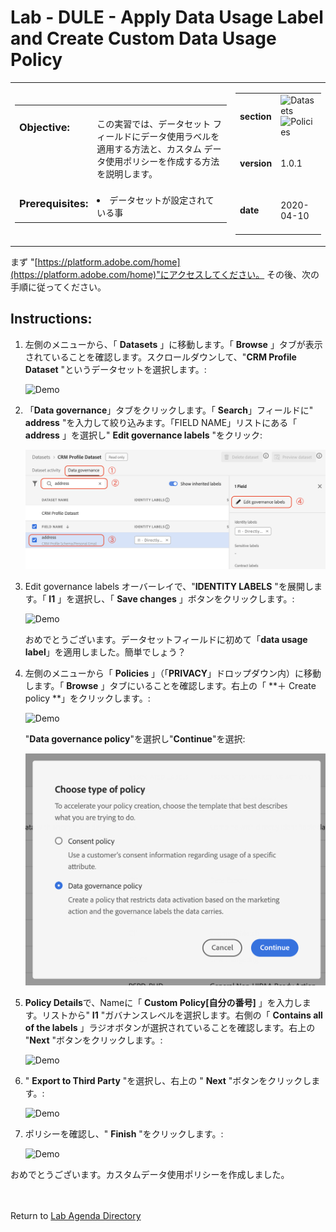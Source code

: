 # Lab - DULE - Apply Data Usage Label and Create Custom Data Usage Policy

<table style="border-collapse: collapse; border: none;" class="tab" cellspacing="0" cellpadding="0">

<tr style="border: none;">

<div align="left">
<td width="600" style="border: none;">
<table>
<tbody valign="top">
      <tr width="500">
            <td valign="top"><h3>Objective:</h3>
            </td>
            <td valign="top"><br>この実習では、データセット フィールドにデータ使用ラベルを適用する方法と、カスタム データ使用ポリシーを作成する方法を説明します。
            </td>
     </tr>
     <tr width="500">
           <td valign="top"><h3>Prerequisites:</h3></td>
           <td valign="top"><br><li>データセットが設定されている事</li>
           </td>
     </tr>
</tbody>
</table>
</td>
</div>

<div align="right">
<td style="border: none;" valign="top">

<table>
<tbody valign="top">
      <tr>
            <td valign="middle" height="70"><b>section</b></td>
            <td valign="middle" height="70"><img src="https://github.com/adobe/AEP-Hands-on-Labs/blob/master/assets/images/left_hand_nav_menu_datasets.png?raw=true" alt="Datasets">
            <img src="https://github.com/adobe/AEP-Hands-on-Labs/blob/master/assets/images/left_hand_nav_menu_policies.png?raw=true" alt="Policies"></td>
      </tr>
      <tr>
            <td valign="middle" height="70"><b>version</b></td>
            <td valign="middle" height="70">1.0.1</td>
      </tr>
      <tr>
            <td valign="middle" height="70"><b>date</b></td>
            <td valign="middle" height="70">2020-04-10</td>
      </tr>
</tbody>
</table>
</td>
</div>

</tr>
</table>

まず "[https://platform.adobe.com/home](https://platform.adobe.com/home)"にアクセスしてください。 その後、次の手順に従ってください。

## Instructions:

1. 左側のメニューから、「 **Datasets** 」に移動します。「 **Browse** 」タブが表示されていることを確認します。スクロールダウンして、"**CRM Profile Dataset** "というデータセットを選択します。:

   ![Demo](./images/datausagelabel-1.png)

2. 「**Data governance**」タブをクリックします。「 **Search**」フィールドに" **address** "を入力して絞り込みます。「FIELD NAME」リストにある「 **address** 」を選択し" **Edit governance labels** "をクリック:

   ![Demo](./images/datausagelabel-2-2.png)

3. Edit governance labels オーバーレイで、"**IDENTITY LABELS** "を展開します。「 **I1** 」を選択し、「 **Save changes** 」ボタンをクリックします。:

   ![Demo](./images/datausagelabel-3.png)

   おめでとうございます。データセットフィールドに初めて「**data usage label**」を適用しました。簡単でしょう？

4. 左側のメニューから「 **Policies** 」（「**PRIVACY**」ドロップダウン内）に移動します。「 **Browse** 」タブにいることを確認します。右上の「 **＋ Create policy **」をクリックします。:

   ![Demo](./images/datausagepolicy1.png)

   "**Data governance policy**"を選択し"**Continue**"を選択:
   
   ![Demo](./images/datausagepolicy1-2.png)

5. **Policy Details**で、Nameに「 **Custom Policy[自分の番号]** 」を入力します。リストから" **I1** "ガバナンスレベルを選択します。右側の「 **Contains all of the labels** 」ラジオボタンが選択されていることを確認します。右上の "**Next** "ボタンをクリックします。:

   ![Demo](./images/datausagepolicy2.png)

6. " **Export to Third Party** "を選択し、右上の " **Next** "ボタンをクリックします。:

   ![Demo](./images/datausagepolicy3.png)

7. ポリシーを確認し、" **Finish** "をクリックします。:

   ![Demo](./images/datausagepolicy4.png)

おめでとうございます。カスタムデータ使用ポリシーを作成しました。
<br>
<br>
<br>

Return to [Lab Agenda Directory](https://github.com/tetsushijp/AEP-Hands-on-Labs/blob/master/labs/fsi6/README.md#lab-agenda)

